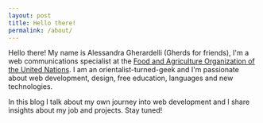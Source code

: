 ```yaml
---
layout: post
title: Hello there!
permalink: /about/
---
```


Hello there! My name is Alessandra Gherardelli (Gherds for friends), I'm a web communications specialist at the [Food and Agriculture Organization of the United Nations](http://www.fao.org/cfs). I am an orientalist-turned-geek and I'm passionate about web development, design, free education, languages and new technologies.

In this blog I talk about my own journey into web development and I share insights about my job and projects.
Stay tuned!
